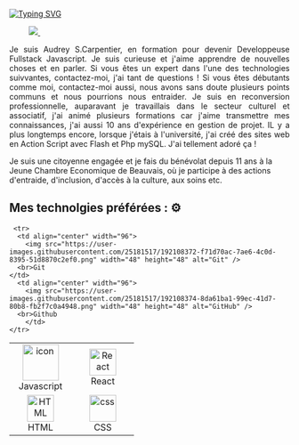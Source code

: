 
[![Typing SVG](https://readme-typing-svg.demolab.com/?lines=Coucou+le+monde;Bienvenue+sur+mon+Github)](https://git.io/typing-svg)

<div align="justify">

&nbsp;&nbsp;&nbsp;&nbsp;&nbsp;&nbsp;&nbsp;&nbsp;
<a href="https://www.linkedin.com/in/audrey3010/">
<img src="https://img.shields.io/badge/Linkedin-%231DA1F2.svg?style=for-the-badge&logo=Linkedin&logoColor=white">
</a>
&nbsp;&nbsp;&nbsp;&nbsp;&nbsp;&nbsp;&nbsp;&nbsp;

 
</div> 
<p align="justify"> 
Je suis Audrey S.Carpentier, en formation pour devenir Developpeuse Fullstack Javascript. Je suis curieuse et j'aime apprendre de nouvelles choses et en parler. Si vous êtes un expert dans l'une des technologies suivvantes, contactez-moi, j'ai tant de questions ! Si vous êtes débutants comme moi, contactez-moi aussi, nous avons sans doute plusieurs points communs et nous pourrions nous entraider. 
Je suis en reconversion professionnelle, auparavant je travaillais dans le secteur culturel et associatif, j'ai animé plusieurs formations car j'aime transmettre mes connaissances, j'ai aussi 10 ans d'expérience en gestion de projet. IL y a plus longtemps encore, lorsque j'étais à l'université, j'ai créé des sites web en Action Script avec Flash et Php mySQL. J'ai tellement adoré ça ! 
 
Je suis une citoyenne engagée et je fais du bénévolat depuis 11 ans à la Jeune Chambre Economique de Beauvais, où je participe à des actions d'entraide, d'inclusion, d'accès à la culture, aux soins etc.
</p>

## Mes technolgies préférées : ⚙️ 

<table>
  <tr>
      <td align="center" width="96">
        <img src="https://techstack-generator.vercel.app/js-icon.svg" alt="icon" width="65" height="65" />
      <br>Javascript
    </td>
      <td align="center" width="96">
        <img src="https://img.shields.io/badge/react-%2320232a.svg?style=for-the-badge&logo=react&logoColor=%2361DAFB" width="48" height="48" alt="React" />
      <br>React
        </td> 
   
   </tr>

  <tr>
        <td align="center"  width="96">
        <img src="https://skillicons.dev/icons?i=html" width="48" height="48" alt="HTML" />
      <br>HTML
    </td>
    <td align="center" width="96">
        <img src="https://skillicons.dev/icons?i=css" width="48" height="48" alt="css" />
      <br>CSS
    </td> 
  </tr>
 
     <tr>
      <td align="center" width="96"> 
        <img src="https://user-images.githubusercontent.com/25181517/192108372-f71d70ac-7ae6-4c0d-8395-51d8870c2ef0.png" width="48" height="48" alt="Git" />
      <br>Git
    </td>
      <td align="center" width="96">
        <img src="https://user-images.githubusercontent.com/25181517/192108374-8da61ba1-99ec-41d7-80b8-fb2f7c0a4948.png" width="48" height="48" alt="GitHub" />
      <br>Github
        </td>
    </tr>
 
 
 
 
</table>
